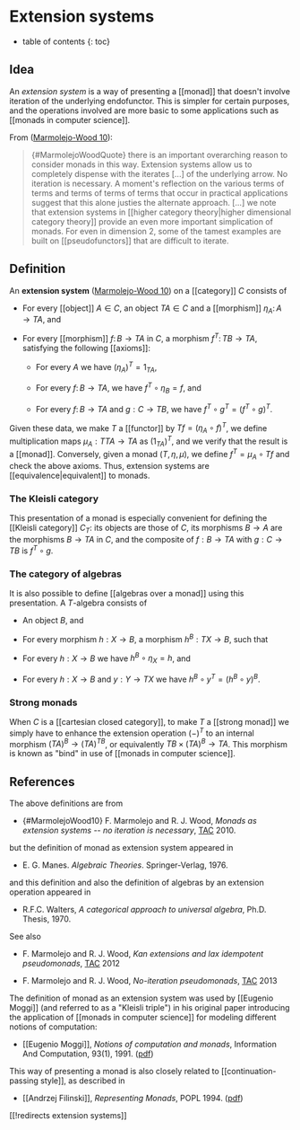 # Extension systems

* table of contents
{: toc}

## Idea

An *extension system* is a way of presenting a [[monad]] that doesn't involve iteration of the underlying endofunctor.  This is simpler for certain purposes, and the operations involved are more basic to some applications such as [[monads in computer science]].

From ([Marmolejo-Wood 10](#MarmolejoWood10)):

> {#MarmolejoWoodQuote} there is an important overarching reason to consider monads in this way. Extension systems allow us to completely dispense with the iterates $[$...$]$ of the underlying arrow. No iteration is necessary. A moment's reflection on the various terms of terms and terms of terms of terms that occur in practical applications suggest that this alone justies the alternate approach. $[$...$]$ we note that extension systems in [[higher category theory|higher dimensional category theory]] provide an even more important simplication of monads. For even in dimension 2, some of the tamest examples are built on [[pseudofunctors]] that are difficult to iterate.

## Definition

An **extension system** ([Marmolejo-Wood 10](#MarmolejoWood10)) on a [[category]] $C$ consists of

* For every [[object]] $A\in C$, an object $T A\in C$ and a [[morphism]] $\eta_A \colon A\to T A$, and

* For every [[morphism]] $f\colon B\to T A$ in $C$, a morphism $f^T \colon T B \to T A$, satisfying the following [[axioms]]:

  * For every $A$ we have $(\eta_A)^T = 1_{T A}$,

  * For every $f \colon B\to T A$, we have $f^T \circ \eta_B = f$, and

  * For every $f \colon B\to T A$ and $g:C \to T B$, we have $f^T \circ g^T = (f^T \circ g)^T$.

Given these data, we make $T$ a [[functor]] by $T f = (\eta_A \circ f)^T$, we define multiplication maps $\mu_A:T T A \to T A$ as $(1_{T A})^T$, and we verify that the result is a [[monad]].  Conversely, given a monad $(T,\eta,\mu)$, we define $f^T = \mu_A \circ T f$ and check the above axioms.  Thus, extension systems are [[equivalence|equivalent]] to monads.

### The Kleisli category

This presentation of a monad is especially convenient for defining the [[Kleisli category]] $C_T$: its objects are those of $C$, its morphisms $B\to A$ are the morphisms $B\to T A$ in $C$, and the composite of $f:B\to T A$ with $g:C \to T B$ is $f^T \circ g$.

### The category of algebras

It is also possible to define [[algebras over a monad]] using this presentation.  A $T$-algebra consists of

* An object $B$, and

* For every morphism $h:X\to B$, a morphism $h^B : T X \to B$, such that

* For every $h:X\to B$ we have $h^B \circ \eta_X = h$, and

* For every $h:X\to B$ and $y:Y\to T X$ we have $h^B \circ y^T = (h^B \circ y)^B$.

### Strong monads

When $C$ is a [[cartesian closed category]], to make $T$ a [[strong monad]] we simply have to enhance the extension operation $(-)^T$ to an internal morphism $(T A)^B \to (T A)^{T B}$, or equivalently $T B \times (T A)^B \to T A$.  This morphism is known as "bind" in use of [[monads in computer science]].

## References

The above definitions are from

* {#MarmolejoWood10} F. Marmolejo and R. J. Wood, *Monads as extension systems -- no iteration is necessary*, [TAC](http://www.tac.mta.ca/tac/volumes/24/4/24-04abs.html) 2010.

but the definition of monad as extension system appeared in 

* E. G. Manes. *Algebraic Theories*. Springer-Verlag, 1976.

and this definition and also the definition of algebras by an extension operation appeared in 

* R.F.C. Walters, *A categorical approach to universal algebra*, Ph.D. Thesis, 1970.

See also

* F. Marmolejo and R. J. Wood, *Kan extensions and lax idempotent pseudomonads*, [TAC](http://www.tac.mta.ca/tac/volumes/26/1/26-01abs.html) 2012

* F. Marmolejo and R. J. Wood, *No-iteration pseudomonads*, [TAC](http://www.tac.mta.ca/tac/volumes/28/14/28-14abs.html) 2013

The definition of monad as an extension system was used by [[Eugenio Moggi]] (and referred to as a "Kleisli triple") in his original paper introducing the application of [[monads in computer science]] for modeling different notions of computation:

* [[Eugenio Moggi]], _Notions of computation and monads_, Information And Computation, 93(1), 1991. ([pdf](http://www.disi.unige.it/person/MoggiE/ftp/ic91.pdf))

This way of presenting a monad is also closely related to [[continuation-passing style]], as described in

* [[Andrzej Filinski]], _Representing Monads_, POPL 1994. ([pdf](http://citeseerx.ist.psu.edu/viewdoc/download?doi=10.1.1.43.8213&rep=rep1&type=pdf))

[[!redirects extension systems]]